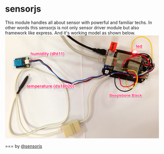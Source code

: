 sensorjs
========

This module handles all about sensor with powerful and familiar techs.
In other words this sensorjs is not only sensor driver module but also framework like express.
And it's working model as shown below.
![gateway](doc/image/gateway.png "gateway")

===
by [@sensorjs](https://twitter.com/sensorjs)
